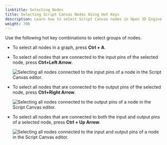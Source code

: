 ```yaml
---
linktitle: Selecting Nodes
title: Selecting Script Canvas Nodes Using Hot Keys
description: Learn how to select Script Canvas nodes in Open 3D Engine using hotkeys.
weight: 700
---
```


Use the following hot key combinations to select groups of nodes.

+ To select all nodes in a graph, press **Ctrl + A**.
+ To select all nodes that are connected to the input pins of the selected node, press **Ctrl+Left Arrow**.

    ![Selecting all nodes connected to the input pins of a node in the Script Canvas editor.](/images/user-guide/scripting/script-canvas/nodes-selecting-1.gif)

+ To select all nodes that are connected to the output pins of the selected node, press **Ctrl+Right Arrow**.

    ![Selecting all nodes connected to the output pins of a node in the Script Canvas editor.](/images/user-guide/scripting/script-canvas/nodes-selecting-2.gif)

+ To select all nodes that are connected to both the input and output pins of a selected node, press **Ctrl + Up Arrow**.

    ![Selecting all nodes connected to the input and output pins of a node in the Script Canvas editor.](/images/user-guide/scripting/script-canvas/nodes-selecting-3.gif)
